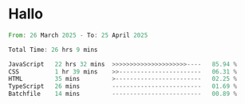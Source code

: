 # Hallo
<!--START_SECTION:waka-->

```rust
From: 26 March 2025 - To: 25 April 2025

Total Time: 26 hrs 9 mins

JavaScript   22 hrs 32 mins  >>>>>>>>>>>>>>>>>>>>>----   85.94 %
CSS          1 hr 39 mins    >>-----------------------   06.31 %
HTML         35 mins         >------------------------   02.25 %
TypeScript   26 mins         -------------------------   01.69 %
Batchfile    14 mins         -------------------------   00.89 %
```

<!--END_SECTION:waka-->
